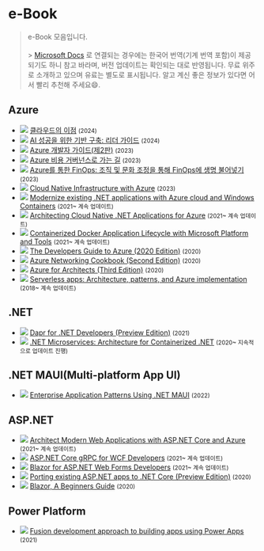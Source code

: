 # e-Book

> e-Book 모음입니다.<br><br> > [Microsoft Docs](https://docs.microsoft.com/ko-kr/?WT.mc_id=DOP-MVP-4027259) 로 연결되는 경우에는 한국어 번역(기계 번역 포함)이 제공되기도 하니 참고 바라며, 버전 업데이트는 확인되는 대로 반영됩니다. 무료 위주로 소개하고 있으며 유료는 별도로 표시됩니다. 알고 계신 좋은 정보가 있다면 어서 빨리 추천해 주세요:smile:.

## Azure

- <img src="image/ebook/클라우드의_이점.png" class="imgEbookCover"> [클라우드의 이점](https://clouddamcdnprodep.azureedge.net/gdc/gdcUBHhDz/original) <small>(2024)</small>
- <img src="image/ebook/AI_성공을_위한_기반_구축.png" class="imgEbookCover"> [AI 성공을 위한 기반 구축: 리더 가이드](https://clouddamcdnprodep.azureedge.net/gdc/gdcBlicDT/original) <small>(2024)</small>
- <img src="image/ebook/azure-Developer-Guide.png" class="imgEbookCover"> [Azure 개발자 가이드(제2판)](https://clouddamcdnprodep.azureedge.net/gdc/gdcg4lGmQ/original) <small>(2023)</small>
- <img src="image/ebook/the-path-to-Azure-cost-governance.png" class="imgEbookCover"> [Azure 비용 거버넌스로 가는 길](https://clouddamcdnprodep.azureedge.net/gdc/gdc5gkxc2/original) <small>(2023)</small>
- <img src="image/ebook/azure-finops.png" class="imgEbookCover"> [Azure를 통한 FinOps: 조직 및 문화 조정을 통해 FinOps에 생명 불어넣기](https://clouddamcdnprodep.azureedge.net/gdc/gdcqD6GVi/original) <small>(2023)</small>
- <img src="image/ebook/cloud-native-infrastructure-with-azure.png" class="imgEbookCover"> [Cloud Native Infrastructure with Azure](https://clouddamcdnprodep.azureedge.net/gdc/gdcxZiG7n/original) <small>(2023)</small>
- <img src="image/ebook/modernize-existing-net-applications-with-azure-cloud-and-windows-containers.png" class="imgEbookCover"> [Modernize existing .NET applications with Azure cloud and Windows Containers](https://docs.microsoft.com/ko-kr/dotnet/architecture/modernize-with-azure-containers/?WT.mc_id=AZ-MVP-4027259) <small>(2021~ 계속 업데이트)</small>
- <img src="image/ebook/architecting-cloud-native-net-applications-for-azure.png" class="imgEbookCover"> [Architecting Cloud Native .NET Applications for Azure](https://docs.microsoft.com/ko-kr/dotnet/architecture/cloud-native/?WT.mc_id=AZ-MVP-4027259) <small>(2021~ 계속 업데이트)</small>
- <img src="image/ebook/containerized-docker-application-lifecycle-with-microsoft-platform-and-tools.png" class="imgEbookCover"> [Containerized Docker Application Lifecycle with Microsoft Platform and Tools](https://docs.microsoft.com/ko-kr/dotnet/architecture/containerized-lifecycle/?WT.mc_id=dotnet-17847-nanil/?WT.mc_id=AZ-MVP-4027259) <small>(2021~ 계속 업데이트)</small>
- <img src="image/ebook/the-developers-guide-to-azure.png" class="imgEbookCover"> [The Developers Guide to Azure (2020 Edition)](https://azure.microsoft.com/ko-kr/campaigns/developer-guide/?WT.mc_id=AZ-MVP-4027259) <small>(2020)</small>
- <img src="image/ebook/ebook-azure-networking-cookbook.png" class="imgEbookCover"> [Azure Networking Cookbook (Second Edition)](https://azure.microsoft.com/en-us/resources/azure-networking-cookbook/?WT.mc_id=DOP-MVP-4027259) <small>(2020)</small>
- <img src="image/ebook/ebook-azure-for-architects.png" class="imgEbookCover"> [Azure for Architects (Third Edition)](https://azure.microsoft.com/en-us/resources/azure-for-architects/?WT.mc_id=AZ-MVP-4027259) <small>(2020)</small>
- <img src="image/ebook/serverless-apps-architecture-patterns-and-azure-implementation.png" class="imgEbookCover"> [Serverless apps: Architecture, patterns, and Azure implementation](https://docs.microsoft.com/ko-kr/dotnet/architecture/serverless/?WT.mc_id=dotnet-17847-nanil/?WT.mc_id=AZ-MVP-4027259) <small>(2018~ 계속 업데이트)</small>

## .NET

- <img src="image/ebook/dapr-for-net-developers.png" class="imgEbookCover"> [Dapr for .NET Developers (Preview Edition)](https://docs.microsoft.com/ko-kr/dotnet/architecture/dapr-for-net-developers/?WT.mc_id=DOP-MVP-4027259) <small>(2021)</small>
- <img src="image/ebook/net-microservices-architecture-for-containerized-net.png" class="imgEbookCover"> [.NET Microservices: Architecture for Containerized .NET](https://docs.microsoft.com/ko-kr/dotnet/architecture/microservices/?WT.mc_id=dotnet-17847-nanil/?WT.mc_id=DOP-MVP-4027259/?WT.mc_id=DOP-MVP-4027259) <small>(2020~ 지속적으로 업데이트 진행)</small>

## .NET MAUI(Multi-platform App UI)

- <img src="image/ebook/enterprise-app-patterns-ebook.png" class="imgEbookCover"> [Enterprise Application Patterns Using .NET MAUI](https://docs.microsoft.com/ko-kr/dotnet/architecture/maui/?WT.mc_id=DOP-MVP-4027259) <small>(2022)</small>

## ASP.NET

- <img src="image/ebook/web-application-guide-cover-image.png" class="imgEbookCover"> [Architect Modern Web Applications with ASP.NET Core and Azure](https://docs.microsoft.com/ko-kr/dotnet/architecture/modern-web-apps-azure/?WT.mc_id=DOP-MVP-4027259) <small>(2021~ 계속 업데이트)</small>
- <img src="image/ebook/aspnetcore-grpc-for-wcf-developers.png" class="imgEbookCover"> [ASP.NET Core gRPC for WCF Developers](https://docs.microsoft.com/ko-kr/dotnet/architecture/grpc-for-wcf-developers/?WT.mc_id=dotnet-17847-nanil/?WT.mc_id=DOP-MVP-4027259) <small>(2021~ 계속 업데이트)</small>
- <img src="image/ebook/blazor-for-web-forms-devs.png" class="imgEbookCover"> [Blazor for ASP.NET Web Forms Developers](https://docs.microsoft.com/ko-kr/dotnet/architecture/blazor-for-web-forms-developers/?WT.mc_id=DOP-MVP-4027259) <small>(2021~ 계속 업데이트)</small>
- <img src="image/ebook/porting-existing-aspnet-apps.png" class="imgEbookCover"> [Porting existing ASP.NET apps to .NET Core (Preview Edition)](https://docs.microsoft.com/ko-kr/dotnet/architecture/porting-existing-aspnet-apps/?WT.mc_id=dotnet-17847-nanil/?WT.mc_id=DOP-MVP-4027259) <small>(2020)</small>
- <img src="image/ebook/blazor-a-beginners-guide.png" class="imgEbookCover"> [Blazor, A Beginners Guide](https://www.telerik.com/campaigns/blazor/wp-beginners-guide-ebook) <small>(2020)</small>

## Power Platform

- <img src="image/ebook/fusion-development-approach-to-building-apps-using-power-apps.png" class="imgEbookCover"> [Fusion development approach to building apps using Power Apps](https://docs.microsoft.com/ko-kr/powerapps/guidance/fusion-dev-ebook/?WT.mc_id=DOP-MVP-4027259) <small>(2021)</small>
